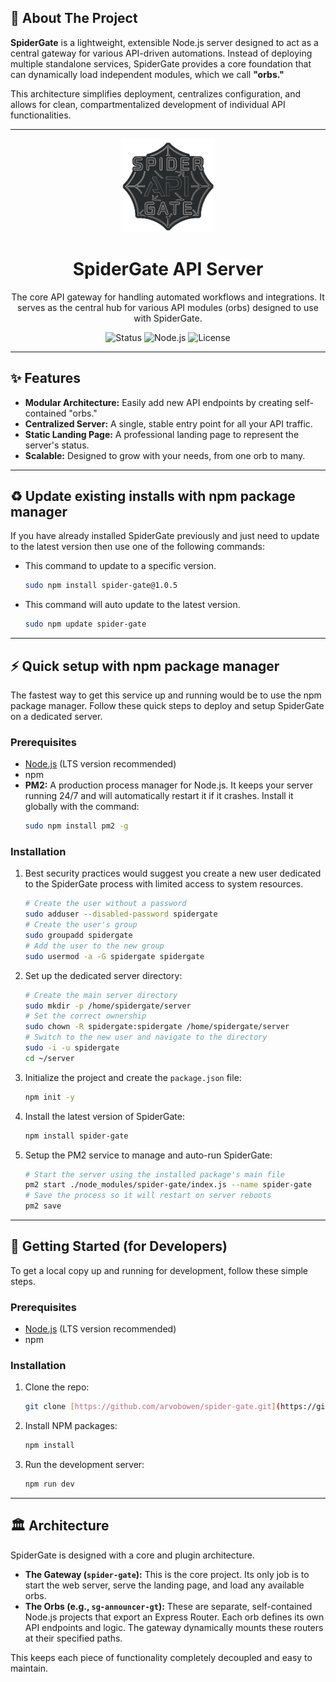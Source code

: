 ## 🎯 About The Project

**SpiderGate** is a lightweight, extensible Node.js server designed to act as a central gateway for various API-driven automations. Instead of deploying multiple standalone services, SpiderGate provides a core foundation that can dynamically load independent modules, which we call **"orbs."**

This architecture simplifies deployment, centralizes configuration, and allows for clean, compartmentalized development of individual API functionalities.

---

<div align="center">
  <img src="https://raw.githubusercontent.com/arvobowen/spider-gate/main/assets/logo.png" alt="SpiderGate Logo" width="150"/>
</div>

<h1 align="center">SpiderGate API Server</h1>

<div align="center">
  The core API gateway for handling automated workflows and integrations. It serves as the central hub for various API modules (orbs) designed to use with SpiderGate.
</div>

<div align="center">

![Status](https://img.shields.io/badge/Status-Active-brightgreen?style=for-the-badge)
![Node.js](https://img.shields.io/badge/Node.js-20.x-339933?style=for-the-badge&logo=nodedotjs)
![License](https://img.shields.io/badge/License-CC--BY--NC--SA--4.0-blue?style=for-the-badge)

</div>

---

## ✨ Features

* **Modular Architecture:** Easily add new API endpoints by creating self-contained "orbs."
* **Centralized Server:** A single, stable entry point for all your API traffic.
* **Static Landing Page:** A professional landing page to represent the server's status.
* **Scalable:** Designed to grow with your needs, from one orb to many.

---

## ♻️ Update existing installs with npm package manager

If you have already installed SpiderGate previously and just need to update to the latest version then use one of the following commands:

* This command to update to a specific version.
    ```bash
    sudo npm install spider-gate@1.0.5
    ```
* This command will auto update to the latest version.
    ```bash
    sudo npm update spider-gate
    ```

---

## ⚡ Quick setup with npm package manager

The fastest way to get this service up and running would be to use the npm package manager. Follow these quick steps to deploy and setup SpiderGate on a dedicated server.

### Prerequisites

* [Node.js](https://nodejs.org/) (LTS version recommended)
* npm
* **PM2:** A production process manager for Node.js. It keeps your server running 24/7 and will automatically restart it if it crashes. Install it globally with the command:
    ```bash
    sudo npm install pm2 -g
    ```

### Installation

1.  Best security practices would suggest you create a new user dedicated to the SpiderGate process with limited access to system resources.
    ```bash
    # Create the user without a password
    sudo adduser --disabled-password spidergate
    # Create the user's group
    sudo groupadd spidergate
    # Add the user to the new group
    sudo usermod -a -G spidergate spidergate
    ```

2.  Set up the dedicated server directory:
    ```bash
    # Create the main server directory
    sudo mkdir -p /home/spidergate/server
    # Set the correct ownership
    sudo chown -R spidergate:spidergate /home/spidergate/server
    # Switch to the new user and navigate to the directory
    sudo -i -u spidergate
    cd ~/server
    ```

3.  Initialize the project and create the `package.json` file:
    ```bash
    npm init -y
    ```

4.  Install the latest version of SpiderGate:
    ```bash
    npm install spider-gate
    ```

5.  Setup the PM2 service to manage and auto-run SpiderGate:
    ```bash
    # Start the server using the installed package's main file
    pm2 start ./node_modules/spider-gate/index.js --name spider-gate
    # Save the process so it will restart on server reboots
    pm2 save
    ```

---

## 🚀 Getting Started (for Developers)

To get a local copy up and running for development, follow these simple steps.

### Prerequisites

* [Node.js](https://nodejs.org/) (LTS version recommended)
* npm

### Installation

1.  Clone the repo:
    ```bash
    git clone [https://github.com/arvobowen/spider-gate.git](https://github.com/arvobowen/spider-gate.git)
    ```
2.  Install NPM packages:
    ```bash
    npm install
    ```
3.  Run the development server:
    ```bash
    npm run dev
    ```

---

## 🏛️ Architecture

SpiderGate is designed with a core and plugin architecture.

* **The Gateway (`spider-gate`):** This is the core project. Its only job is to start the web server, serve the landing page, and load any available orbs.
* **The Orbs (e.g., `sg-announcer-gt`):** These are separate, self-contained Node.js projects that export an Express Router. Each orb defines its own API endpoints and logic. The gateway dynamically mounts these routers at their specified paths.

This keeps each piece of functionality completely decoupled and easy to maintain.